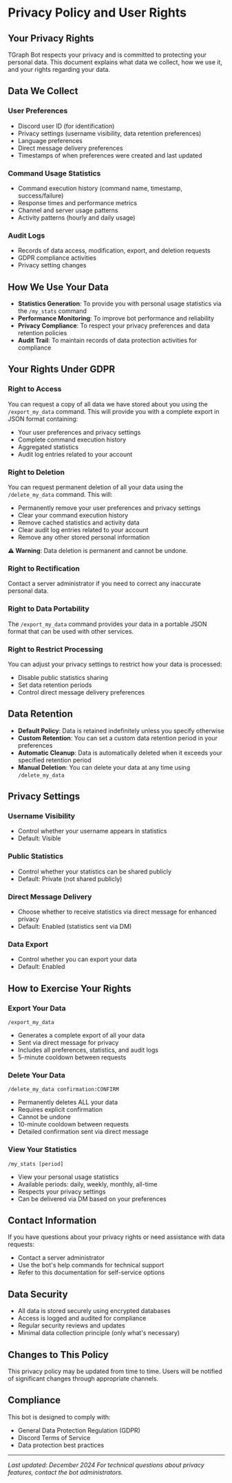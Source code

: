 # Privacy Policy and User Rights

## Your Privacy Rights

TGraph Bot respects your privacy and is committed to protecting your personal data. This document explains what data we collect, how we use it, and your rights regarding your data.

## Data We Collect

### User Preferences
- Discord user ID (for identification)
- Privacy settings (username visibility, data retention preferences)
- Language preferences
- Direct message delivery preferences
- Timestamps of when preferences were created and last updated

### Command Usage Statistics
- Command execution history (command name, timestamp, success/failure)
- Response times and performance metrics
- Channel and server usage patterns
- Activity patterns (hourly and daily usage)

### Audit Logs
- Records of data access, modification, export, and deletion requests
- GDPR compliance activities
- Privacy setting changes

## How We Use Your Data

- **Statistics Generation**: To provide you with personal usage statistics via the `/my_stats` command
- **Performance Monitoring**: To improve bot performance and reliability
- **Privacy Compliance**: To respect your privacy preferences and data retention policies
- **Audit Trail**: To maintain records of data protection activities for compliance

## Your Rights Under GDPR

### Right to Access
You can request a copy of all data we have stored about you using the `/export_my_data` command. This will provide you with a complete export in JSON format containing:
- Your user preferences and privacy settings
- Complete command execution history
- Aggregated statistics
- Audit log entries related to your account

### Right to Deletion
You can request permanent deletion of all your data using the `/delete_my_data` command. This will:
- Permanently remove your user preferences and privacy settings
- Clear your command execution history
- Remove cached statistics and activity data
- Clear audit log entries related to your account
- Remove any other stored personal information

**⚠️ Warning**: Data deletion is permanent and cannot be undone.

### Right to Rectification
Contact a server administrator if you need to correct any inaccurate personal data.

### Right to Data Portability
The `/export_my_data` command provides your data in a portable JSON format that can be used with other services.

### Right to Restrict Processing
You can adjust your privacy settings to restrict how your data is processed:
- Disable public statistics sharing
- Set data retention periods
- Control direct message delivery preferences

## Data Retention

- **Default Policy**: Data is retained indefinitely unless you specify otherwise
- **Custom Retention**: You can set a custom data retention period in your preferences
- **Automatic Cleanup**: Data is automatically deleted when it exceeds your specified retention period
- **Manual Deletion**: You can delete your data at any time using `/delete_my_data`

## Privacy Settings

### Username Visibility
- Control whether your username appears in statistics
- Default: Visible

### Public Statistics
- Control whether your statistics can be shared publicly
- Default: Private (not shared publicly)

### Direct Message Delivery
- Choose whether to receive statistics via direct message for enhanced privacy
- Default: Enabled (statistics sent via DM)

### Data Export
- Control whether you can export your data
- Default: Enabled

## How to Exercise Your Rights

### Export Your Data
```
/export_my_data
```
- Generates a complete export of all your data
- Sent via direct message for privacy
- Includes all preferences, statistics, and audit logs
- 5-minute cooldown between requests

### Delete Your Data
```
/delete_my_data confirmation:CONFIRM
```
- Permanently deletes ALL your data
- Requires explicit confirmation
- Cannot be undone
- 10-minute cooldown between requests
- Detailed confirmation sent via direct message

### View Your Statistics
```
/my_stats [period]
```
- View your personal usage statistics
- Available periods: daily, weekly, monthly, all-time
- Respects your privacy settings
- Can be delivered via DM based on your preferences

## Contact Information

If you have questions about your privacy rights or need assistance with data requests:
- Contact a server administrator
- Use the bot's help commands for technical support
- Refer to this documentation for self-service options

## Data Security

- All data is stored securely using encrypted databases
- Access is logged and audited for compliance
- Regular security reviews and updates
- Minimal data collection principle (only what's necessary)

## Changes to This Policy

This privacy policy may be updated from time to time. Users will be notified of significant changes through appropriate channels.

## Compliance

This bot is designed to comply with:
- General Data Protection Regulation (GDPR)
- Discord Terms of Service
- Data protection best practices

---

*Last updated: December 2024*
*For technical questions about privacy features, contact the bot administrators.* 